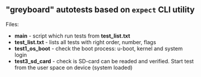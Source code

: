 ## "greyboard" autotests based on `expect` CLI utility

Files:
* **main** - script which run tests from **test_list.txt**
* **test_list.txt** - lists all tests with right order, number, flags
* **test1_os_boot** - check the boot process: u-boot, kernel and system login
* **test3_sd_card** - check is SD-card can be readed and verified. Start test from the user space on device (system loaded)
